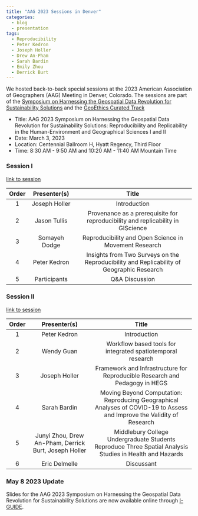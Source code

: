 ```yaml
---
title: "AAG 2023 Sessions in Denver"
categories:
  - blog
  - presentation
tags:
  - Reproducibility
  - Peter Kedron
  - Joseph Holler
  - Drew An-Pham
  - Sarah Bardin
  - Emily Zhou
  - Derrick Burt
---
```


We hosted back-to-back special sessions at the 2023 American Association of Geographers (AAG) Meeting in Denver, Colorado. The sessions are part of the [Symposium on Harnessing the Geospatial Data Revolution for Sustainability Solutions](https://iguide.illinois.edu/aag-2023-symposium-on-harnessing-the-geospatial-data-revolution-for-sustainability-solutions/) and the [GeoEthics Curated Track](https://aag.secure-platform.com/aag2023/solicitations/39/sessiongallery?searchParams=%7B%22pageIndex%22%3A0%2C%22sortMode%22%3A%22SessionName%22%2C%22sortDirection%22%3A%22Ascending%22%2C%22sortByFieldId%22%3Anull%2C%22displayMode%22%3A%22List%22%2C%22filterByFieldValues%22%3A%5B%7B%22fieldId%22%3A%2257c15ef6-bdb1-448b-99b6-97048f17290a%22%2C%22listValueId%22%3A%22ce7cc591-ea22-4216-87d0-cfcdbde85911%22%7D%5D%2C%22filterByTextValue%22%3A%22%22%2C%22filterByFavorites%22%3Afalse%2C%22filterByScheduleRoomIds%22%3A%5B%5D%2C%22filterBySessionTypeIds%22%3A%5B%5D%2C%22filterByScheduleDayIds%22%3A%5B%5D%2C%22filterByScheduleTimeSlotIds%22%3A%5B%5D%2C%22isScheduleOtherEventSearchAllowed%22%3Afalse%7D)

- Title: AAG 2023 Symposium on Harnessing the Geospatial Data Revolution for Sustainability Solutions: Reproducibility and Replicability in the Human-Environment and Geographical Sciences I and II
- Date: March 3, 2023
- Location: Centennial Ballroom H, Hyatt Regency, Third Floor
- Time: 8:30 AM - 9:50 AM and 10:20 AM - 11:40 AM Mountain Time

### Session I

[link to session](https://aag.secure-platform.com/aag2023/solicitations/39/sessiongallery/6277)

| Order |  Presenter(s) | Title |
| :-: | :-: | :-: |
| 1 | Joseph Holler | Introduction  |
| 2 | Jason Tullis | Provenance as a prerequisite for reproducibility and replicability in GIScience |
| 3 | Somayeh Dodge | Reproducibility and Open Science in Movement Research |
| 4 | Peter Kedron | Insights from Two Surveys on the Reproducibility and Replicability of Geographic Research  |
| 5 | Participants | Q&A Discussion |

### Session II

[link to session](https://aag.secure-platform.com/aag2023/solicitations/39/sessiongallery/5681)

| Order |  Presenter(s) | Title |
| :-: | :-: | :-: |
| 1 | Peter Kedron | Introduction  |
| 2 | Wendy Guan | Workflow based tools for integrated spatiotemporal research |
| 3 | Joseph Holler | Framework and Infrastructure for Reproducible Research and Pedagogy in HEGS |
| 4 | Sarah Bardin | Moving Beyond Computation: Reproducing Geographical Analyses of COVID-19 to Assess and Improve the Validity of Research |
| 5 | Junyi Zhou, Drew An-Pham, Derrick Burt, Joseph Holler | Middlebury College Undergraduate Students Reproduce Three Spatial Analysis Studies in Health and Hazards |
| 6 | Eric Delmelle | Discussant |

### May 8 2023 Update

Slides for the AAG 2023 Symposium on Harnessing the Geospatial Data Revolution for Sustainability Solutions are now available online through [I-GUIDE](https://iguide.illinois.edu/aag-2023-symposium-on-harnessing-the-geospatial-data-revolution-for-sustainability-solutions/).
